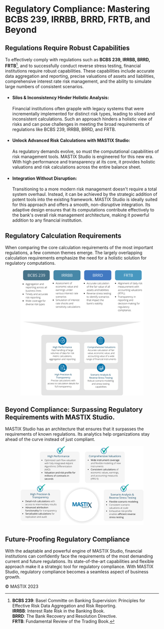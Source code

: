 # Regulatory Compliance: Mastering BCBS 239, IRRBB, BRRD, FRTB, and Beyond

## Regulations Requi﻿re Robust Capabilities
To effectively comply with regulations such as **BCBS 239, IRRBB, BRRD, FRTB**[^1], and to successfully conduct reverse stress testing, financial institutions require 
robust capabilities. These capabilities include accurate data aggregation and reporting, precise valuations of assets and liabilities, comprehensive interest rate 
risk management, and the ability to simulate large numbers of consistent scenarios.


- #### Silos & Inconsistency Hinder Holistic Analysis:
  Financial institutions often grapple with legacy systems that were incrementally implemented for distinct risk types, leading to siloed and inconsistent calculations. Such an approach hinders a holistic view of risks and can pose challenges in meeting the broad requirements of regulations like BCBS 239, IRRBB, BRRD, and FRTB.

- #### Unlock Advanced Risk Calculations with MASTIX Studio: 
  As regulatory demands evolve, so must the computational capabilities of risk management tools. MASTIX Studio is engineered for this new era. With high performance and transparency at its core, it provides holistic valuations and risk calculations across the entire balance sheet.

- #### Integration Without Disruption: 
  Transitioning to a more modern risk management doesn't require a total system overhaul. Instead, it can be achieved by the strategic addition of potent tools into the existing framework. MASTIX Studio is ideally suited for this approach and offers a smooth, non-disruptive integration. Its adaptive design ensures that its computations contribute effectively to the bank's overall risk management architecture, making it powerful addition to any financial institution.


[^1]: **BCBS 239**: Basel Committe on Banking Supervision: Principles for Effective Risk Data Aggregation and Risk Reporting.  
  **IRRBB**: Interest Rate Risk in the Banking Book.  
  **BRRD**: The Bank Recovery and Resolution Directive.  
  **FRTB**: Fundamental Review of the Trading Book. 

    
## Regulatory Calculation Requirements
When comparing the core calculation requirements of the most important regulations, a few common themes emerge. 
The largely overlapping calculation requirements emphasize the need for a holistic solution for regulatory computations.

<p align="center">
  <img src="https://github.com/mastixstudio/mastixstudio/blob/main/assets/images/regulatory-compliance.svg" alt="MASTIX Studio Logo" style="width: 80%;">
</p>

## Beyond Compliance: Surpassing Regulatory Requirements with MASTIX Studio.
MASTIX Studio has an architecture that ensures that it surpasses the requirements of known regulations. Its analytics help organizations stay ahead of the curve instead of just compliant. 

<p align="center">
  <img src="https://github.com/mastixstudio/mastixstudio/blob/main/assets/images/exceeding-requirements.svg" alt="MASTIX Studio Logo" style="width: 80%;">
</p>

## Future-Proofing Regulatory Compliance
With the adaptable and powerful engine of MASTIX Studio, financial institutions can confidently face the requirements of the most demanding current and future regulations. 
Its state-of-the-art capabilities and flexible approach make it a strategic tool for regulatory compliance. With MASTIX Studio, regulatory compliance becomes a seamless aspect of business growth.

&copy; MASTIX 2023
